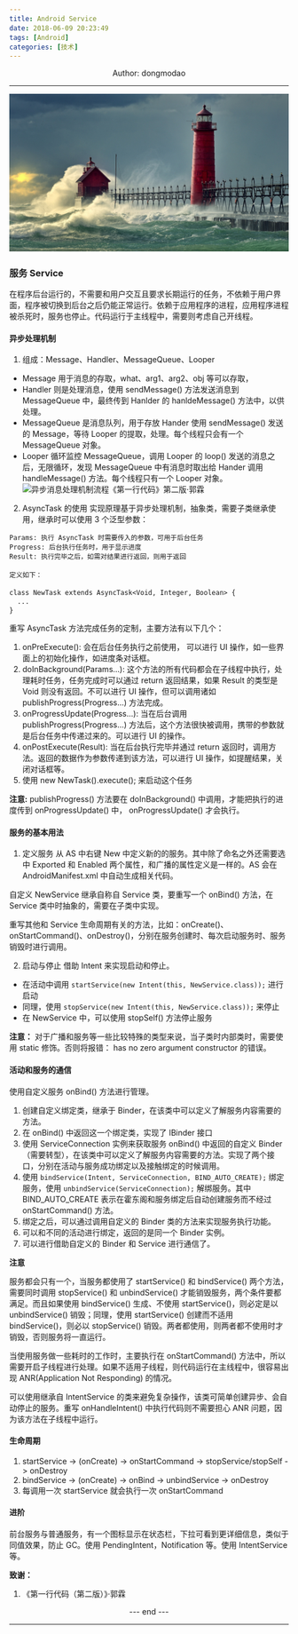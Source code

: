 ```yaml
---
title: Android Service
date: 2018-06-09 20:23:49
tags: [Android]
categories: [技术]
---
```

<center>
Author: dongmodao
</center>

---

![](Android-Service/index.jpg)


### 服务 Service

 在程序后台运行的，不需要和用户交互且要求长期运行的任务，不依赖于用户界面，程序被切换到后台之后仍能正常运行。依赖于应用程序的进程，应用程序进程被杀死时，服务也停止。代码运行于主线程中，需要则考虑自己开线程。

#### 异步处理机制
 1. 组成：Message、Handler、MessageQueue、Looper
  + Message 用于消息的存取，what、arg1、arg2、obj 等可以存取，
  + Handler 则是处理消息，使用 sendMessage() 方法发送消息到 MessageQueue 中，最终传到 Hanlder 的 hanldeMessage() 方法中，以供处理。
  + MessageQueue 是消息队列，用于存放 Hander 使用 sendMessage() 发送的 Message，等待 Looper 的提取，处理。每个线程只会有一个 MessageQueue 对象。
  + Looper 循环监控 MessageQueue，调用 Looper 的 loop() 发送的消息之后，无限循环，发现 MessageQueue 中有消息时取出给 Hander 调用 handleMessage() 方法。每个线程只有一个 Looper 对象。
  ![异步消息处理机制流程《第一行代码》第二版·郭霖](images/handler.png "异步消息处理机制流程《第一行代码》第二版·郭霖")

 2. AsyncTask 的使用
  实现原理基于异步处理机制，抽象类，需要子类继承使用，继承时可以使用 3 个泛型参数：
  ```
  Params: 执行 AsyncTask 时需要传入的参数，可用于后台任务
  Progress: 后台执行任务时，用于显示进度
  Result: 执行完毕之后，如需对结果进行返回，则用于返回

  定义如下：

  class NewTask extends AsyncTask<Void, Integer, Boolean> {
    ...
  }
  ```
  重写 AsyncTask 方法完成任务的定制，主要方法有以下几个：
  1. onPreExecute(): 会在后台任务执行之前使用， 可以进行 UI 操作，如一些界面上的初始化操作，如进度条对话框。
  2. doInBackground(Params...): 这个方法的所有代码都会在子线程中执行，处理耗时任务，任务完成时可以通过 return 返回结果，如果 Result 的类型是 Void 则没有返回。不可以进行 UI 操作，但可以调用诸如 publishProgress(Progress...) 方法完成。
  3. onProgressUpdate(Progress...): 当在后台调用 publishProgress(Progress...) 方法后，这个方法很快被调用，携带的参数就是后台任务中传递过来的。可以进行 UI 的操作。
  4. onPostExecute(Result): 当在后台执行完毕并通过 return 返回时，调用方法。返回的数据作为参数传递到该方法，可以进行 UI 操作，如提醒结果，关闭对话框等。
  5. 使用 new NewTask().execute(); 来启动这个任务

  **注意:** publishProgress() 方法要在 doInBackground() 中调用，才能把执行的进度传到 onProgressUpdate() 中， onProgressUpdate() 才会执行。

#### 服务的基本用法
 1. 定义服务
  从 AS 中右键 New 中定义新的的服务。其中除了命名之外还需要选中 Exported 和 Enabled 两个属性，和广播的属性定义是一样的。AS 会在 AndroidManifest.xml 中自动生成相关代码。

  自定义 NewService 继承自称自 Service 类，要重写一个 onBind() 方法，在 Service 类中时抽象的，需要在子类中实现。

  重写其他和 Service 生命周期有关的方法，比如：onCreate()、onStartCommand()、onDestroy()，分别在服务创建时、每次启动服务时、服务销毁时进行调用。

 2. 启动与停止
  借助 Intent 来实现启动和停止。
  + 在活动中调用 ``startService(new Intent(this, NewService.class));``  进行启动
  + 同理，使用 ``stopService(new Intent(this, NewService.class));`` 来停止
  + 在 NewService 中，可以使用 stopSelf() 方法停止服务

  **注意：** 对于广播和服务等一些比较特殊的类型来说，当子类时内部类时，需要使用 static 修饰。否则将报错： has no zero argument constructor 的错误。

#### 活动和服务的通信
 使用自定义服务 onBind() 方法进行管理。
 1. 创建自定义绑定类，继承于 Binder，在该类中可以定义了解服务内容需要的方法。
 2. 在 onBind() 中返回这一个绑定类，实现了 IBinder 接口
 3. 使用 ServiceConnection 实例来获取服务 onBind() 中返回的自定义 Binder（需要转型），在该类中可以定义了解服务内容需要的方法。实现了两个接口，分别在活动与服务成功绑定以及接触绑定的时候调用。
 4. 使用 ``bindService(Intent, ServiceConnection, BIND_AUTO_CREATE);`` 绑定服务，使用 ``unbindService(ServiceConnection);`` 解绑服务。其中 BIND_AUTO_CREATE 表示在霍东阁和服务绑定后自动创建服务而不经过 onStartCommand() 方法。
 5. 绑定之后，可以通过调用自定义的 Binder 类的方法来实现服务执行功能。
 6. 可以和不同的活动进行绑定，返回的是同一个 Binder 实例。
 7. 可以进行借助自定义的 Binder 和 Service 进行通信了。

 **注意**

  服务都会只有一个，当服务都使用了 startService() 和 bindService() 两个方法，需要同时调用 stopService() 和 unbindService() 才能销毁服务，两个条件要都满足。而且如果使用 bindService() 生成、不使用 startService()，则必定是以 unbindService() 销毁；同理，使用 startService() 创建而不适用 bindService()，则必以 stopService() 销毁。两者都使用，则两者都不使用时才销毁，否则服务将一直运行。

  当使用服务做一些耗时的工作时，主要执行在 onStartCommand() 方法中，所以需要开启子线程进行处理。如果不适用子线程，则代码运行在主线程中，很容易出现 ANR(Application Not Responding) 的情况。

  可以使用继承自 IntentService 的类来避免复杂操作，该类可简单创建异步、会自动停止的服务。重写 onHandleIntent() 中执行代码则不需要担心 ANR 问题，因为该方法在子线程中运行。

#### 生命周期
 1. startService -> (onCreate) -> onStartCommand -> stopService/stopSelf -> onDestroy
 2. bindService -> (onCreate) -> onBind -> unbindService -> onDestroy
 3. 每调用一次 startService 就会执行一次 onStartCommand

#### 进阶
 前台服务与普通服务，有一个图标显示在状态栏，下拉可看到更详细信息，类似于同值效果，防止 GC。使用 PendingIntent，Notification 等。使用 IntentService 等。

 **致谢：**
  1. 《第一行代码（第二版）》·郭霖


 <center> --- end --- </center>

 ---
